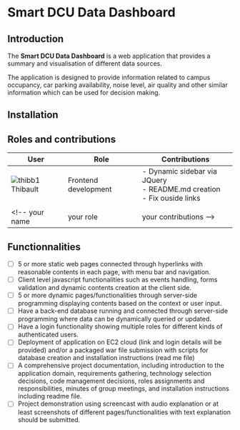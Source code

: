 # Smart DCU Data Dashboard

## Introduction

The **Smart DCU Data Dashboard** is a web application that provides a summary and visualisation of different data sources.

The application is designed to provide information related to campus occupancy, car parking availability, noise level, air quality and other similar information which can be used for decision making.

## Installation

<!-- TODO: Installations instructions for the project -->

## Roles and contributions

<!-- TODO: Add roles and contributions for each team member -->
User | Role | Contributions
--- | --- | ---
![thibb1](https://github.com/Thibb1.png?size=40) Thibault | Frontend development | - Dynamic sidebar via JQuery<br>- README.md creation<br>- Fix ouside links
|||
<!-- your name | your role | your contributions -->


## Functionnalities

- [ ] 5 or more static web pages connected through hyperlinks with reasonable contents in each page, with menu bar and navigation.
- [ ] Client level javascript functionalities such as events handling, forms
validation and dynamic contents creation at the client side.
- [ ] 5 or more dynamic pages/functionalities through server-side programming
displaying contents based on the context or user input.
- [ ] Have a back-end database running and connected through server-side programming
where data can be dynamically queried or updated.
- [ ] Have a login functionality showing multiple roles for different kinds of authenticated
users.
- [ ] Deployment of application on EC2 cloud (link and login details will be provided) and/or
a packaged war file submission with scripts for database creation and installation
instructions (read me file)
- [ ] A comprehensive project documentation, including introduction to the application
domain, requirements gathering, technology selection decisions, code management
decisions, roles assignments and responsibilities, minutes of group meetings, and
installation instructions including readme file.
- [ ] Project demonstration using screencast with audio explanation or at least screenshots
of different pages/functionalities with text explanation should be submitted.